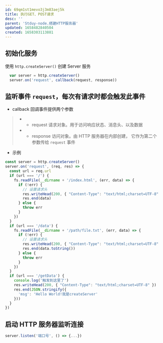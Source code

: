 ```yaml
---
id: 69qm1st1mevo3j3m83aej5k
title: 执行GET、POST请求
desc: ''
parent: 'Stduy-node.搭建HTTP服务器'
updated: 1658482840504
created: 1658303113881
---
```

## 初始化服务
使用 `http.createServer()` 创建 Server 服务
```javaScript
  var server = http.createServer()
  server.on('request', callback(request, response))
```

## 监听事件 `request`，每次有请求时都会触发此事件
- callback 回调事件提供两个参数
>- * request 请求对象。用于访问响应状态、消息头、以及数据
>- * response 访问对象。由 HTTP 服务器在内部创建， 它作为第二个参数传给 `request` 事件

- 示例
```javaScript
const server = http.createServer()
server.on('request', (req, res) => {
  const url = req.url
  if (url === '/') {
    fs.readFile(__dirname + '/index.html', (err, data) => {
      if (!err) {
        // 设置请求头
        res.writeHead(200, { "Content-Type": "text/html;charset=UTF-8" })
        res.end(data)
      } else {
        throw err
      }
    })
  }
  if (url === '/data') {
    fs.readFile(__dirname + '/path/file.txt', (err, data) => {
      if (!err) {
        // 设置请求头
        res.writeHead(200, { "Content-Type": "text/html;charset=UTF-8" })
        res.end(data.toString())
      } else {
        throw err
      }
    })
  }
  if (url === '/getData') {
    console.log('触发到这里了')
    res.writeHead(200, { "Content-Type": "text/html;charset=UTF-8" })
    res.end(JSON.stringify({
      'msg': 'Hello World!我是createServer'
    }))
  }
})
```
## 启动 HTTP 服务器监听连接
```javaScript
server.listen('端口号', () => {...})
```